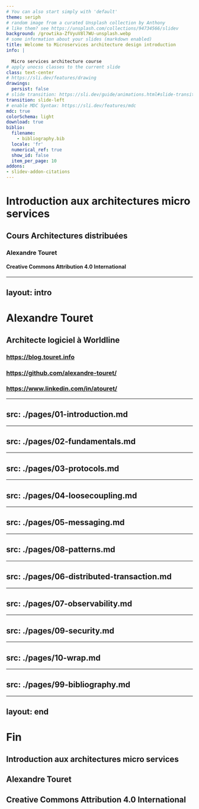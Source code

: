 ```yaml
---
# You can also start simply with 'default'
theme: seriph
# random image from a curated Unsplash collection by Anthony
# like them? see https://unsplash.com/collections/94734566/slidev
background: /growtika-ZfVyuV8l7WU-unsplash.webp 
# some information about your slides (markdown enabled)
title: Welcome to Microservices architecture design introduction
info: |
  
  Micro services architecture course
# apply unocss classes to the current slide
class: text-center
# https://sli.dev/features/drawing
drawings:
  persist: false
# slide transition: https://sli.dev/guide/animations.html#slide-transitions
transition: slide-left
# enable MDC Syntax: https://sli.dev/features/mdc
mdc: true
colorSchema: light
download: true
biblio:
  filename:
    - bibliography.bib
  locale: 'fr' 
  numerical_ref: true
  show_id: false
  item_per_page: 10
addons:
- slidev-addon-citations
---
```


# Introduction aux architectures micro services

## Cours Architectures distribuées

### Alexandre Touret

#### <mdi-CreativeCommons /> Creative Commons Attribution 4.0 International

---
layout: intro
--- 

# Alexandre Touret

## Architecte logiciel à Worldline

### <mdi-open-in-browser /> https://blog.touret.info
### <mdi-github /> https://github.com/alexandre-touret/
### <mdi-linkedin/> https://www.linkedin.com/in/atouret/

---
src: ./pages/01-introduction.md
---

---
src: ./pages/02-fundamentals.md
---

---
src: ./pages/03-protocols.md
---

---
src: ./pages/04-loosecoupling.md
---

---
src: ./pages/05-messaging.md
---

---
src: ./pages/08-patterns.md
---

---
src: ./pages/06-distributed-transaction.md
---

---
src: ./pages/07-observability.md
---

---
src: ./pages/09-security.md
---

---
src: ./pages/10-wrap.md
---

---
src: ./pages/99-bibliography.md
---

---
layout: end
---

# Fin
## Introduction aux architectures micro services
## Alexandre Touret
## <mdi-CreativeCommons /> Creative Commons Attribution 4.0 International

